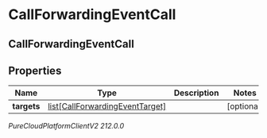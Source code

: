 # CallForwardingEventCall

## CallForwardingEventCall

## Properties

|Name | Type | Description | Notes|
|------------ | ------------- | ------------- | -------------|
| **targets** | [list[CallForwardingEventTarget]](CallForwardingEventTarget) |  | [optional] |



_PureCloudPlatformClientV2 212.0.0_
